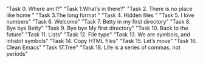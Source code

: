  "Task 0. Where am I?"
 "Task 1.What’s in there?"
 "Task 2. There is no place like home "
 "Task 3.The long format "
 "Task 4. Hidden files "
 "Task 5. I love numbers"
 "Task 6. Welcome"
 "Task 7. Betty in my first directory"
 "Task 8. Bye bye Betty"
 "Task 9. Bye bye My first directory"
 "Task 10. Back to the future"
 "Task 11. Lists"
 "Task 12. File type"
 "Task 13. We are symbols, and inhabit symbols"
 "Task 14. Copy HTML files"
 "Task 15. Let’s move"
 "Task 16. Clean Emacs"
 "Task 17.Tree"
 "Task 18. Life is a series of commas, not periods"

